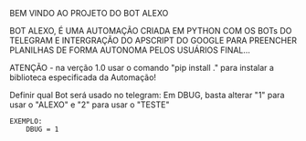BEM VINDO AO PROJETO DO BOT ALEXO 


BOT ALEXO, É UMA AUTOMAÇÃO CRIADA EM PYTHON COM OS BOTs DO TELEGRAM E INTERGRAÇÃO DO APSCRIPT DO GOOGLE PARA PREENCHER PLANILHAS DE FORMA AUTONOMA PELOS USUÁRIOS FINAL...



ATENÇÃO - na verção 1.0 usar o comando "pip install ." para instalar a biblioteca especificada da Automação!

Definir qual Bot será usado no telegram:
    Em DBUG, basta alterar "1" para usar o "ALEXO" e "2" para usar o "TESTE"

    EXEMPLO:
        DBUG = 1
